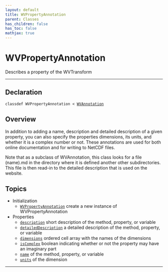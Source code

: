 ```yaml
---
layout: default
title: WVPropertyAnnotation
parent: Classes
has_children: false
has_toc: false
mathjax: true
---
```


#  WVPropertyAnnotation

Describes a property of the WVTransform


---

## Declaration

<div class="language-matlab highlighter-rouge"><div class="highlight"><pre class="highlight"><code>classdef WVPropertyAnnotation < <a href="/classes/wvannotation/" title="WVAnnotation">WVAnnotation</a></code></pre></div></div>

## Overview
 
  In addition to adding a name, description and detailed description of
  a given property, you can also specify the properties dimensions,
  its units, and whether it is a complex number or not. These
  annotations are used for both online documentation and for writing to
  NetCDF files.
 
  Note that as a subclass of WVAnnotation, this class looks for
  a file (name).md in the directory where it is defined another other
  subdirectories. This file is then read-in to the detailed description
  that is used on the website.
 
  


## Topics
+ Initialization
  + [`WVPropertyAnnotation`](/classes/wvpropertyannotation/wvpropertyannotation.html) create a new instance of WVPropertyAnnotation
+ Properties
  + [`description`](/classes/wvpropertyannotation/description.html) short description of the method, property, or variable
  + [`detailedDescription`](/classes/wvpropertyannotation/detaileddescription.html) a detailed description of the method, property, or variable
  + [`dimensions`](/classes/wvpropertyannotation/dimensions.html) ordered cell array with the names of the dimensions
  + [`isComplex`](/classes/wvpropertyannotation/iscomplex.html) boolean indicating whether or not the property may have an imaginary part
  + [`name`](/classes/wvpropertyannotation/name.html) of the method, property, or variable
  + [`units`](/classes/wvpropertyannotation/units.html) of the dimension


---